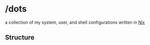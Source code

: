 # /dots
a collection of my system, user, and shell configurations written in [Nix](https://nixos.org/manual/nix/stable/language/index.html)

## Structure
